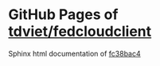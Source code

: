GitHub Pages of [tdviet/fedcloudclient](https://github.com/tdviet/fedcloudclient.git)
===
Sphinx html documentation of [fc38bac4](https://github.com/tdviet/fedcloudclient/tree/fc38bac4036ac0c09786b0e22c6645f749522fcc)
